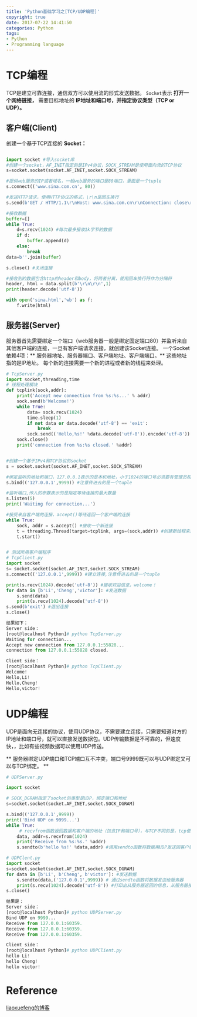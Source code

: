 ```yaml
---
title: 'Python基础学习之[TCP/UDP编程]'
copyright: true
date: 2017-07-22 14:41:50
categories: Python
tags:
- Python
- Programming language
---
```


# TCP编程
TCP是建立可靠连接，通信双方可以使用流的形式发送数据。
`Socket`表示 **打开一个网络链接，** 需要目标地址的  **IP地址和端口号，并指定协议类型（TCP or UDP）。**

<!--more-->

## 客户端(Client)

创建一个基于TCP连接的 **Socket：**

```python

import socket #导入socket库
#创建一个socket，AF_INET指定的是IPv4协议，SOCK_STREAM是使用面向流的TCP协议
s=socket.socket(socket.AF_INET,socket.SOCK_STREAM)

#提供web服务的IP或者域名，一般web服务的端口是80端口，里面是一个tuple
s.connect(('www.sina.com.cn', 80))

#发送HTTP请求，使用HTTP协议的格式，\r\n是回车换行
s.send(b'GET / HTTP/1.1\r\nHost: www.sina.com.cn\r\nConnection: close\r\n\r\n')

#接收数据
buffer=[]
while True:
    d=s.recv(1024) #每次最多接收1k字节的数据
    if d:
        buffer.append(d)
    else:
        break
data=b''.join(buffer)

s.close() #关闭连接

#接收到的数据包含http的header和body，将两者分离，使用回车换行符作为分隔符
header, html = data.split(b'\r\n\r\n',1)
print(header.decode('utf-8'))

with open('sina.html','wb') as f:
    f.write(html)

```

## 服务器(Server)
服务器首先需要绑定一个端口（web服务器一般是绑定固定端口80）并监听来自其他客户端的连接，一旦有客户端请求连接，就创建该Socket连接。
一个Socket依赖4项：** 服务器地址、服务器端口、客户端地址、客户端端口。** 这些地址指的是IP地址。
每个新的连接需要一个新的进程或者新的线程来处理。

```python
# TcpServer.py
import socket,threading,time
# 线程处理模块
def tcplink(sock,addr):
    print('Accept new connection from %s:%s...' % addr)
    sock.send(b'Welcome!')
    while True:
        data= sock.recv(1024)
        time.sleep(1)
        if not data or data.decode('utf-8') == 'exit':
            break
        sock.send(('Hello,%s!' %data.decode('utf-8')).encode('utf-8'))
    sock.close()
    print('connection from %s:%s closed.' %addr)


#创建一个基于IPv4和TCP协议的socket
s = socket.socket(socket.AF_INET,socket.SOCK_STREAM)

#绑定监听的地址和端口，127.0.0.1表示的是本机地址，小于1024的端口号必须要有管理员权限才能够绑定
s.bind(('127.0.0.1',9999)) #注意传进去的是一个tuple

#监听端口,传入的参数表示的是指定等待连接的最大数量
s.listen(5)
print('Waiting for connection...')

#接受来自客户端的连接，accept()等待返回一个客户端的连接
while True:
    sock, addr = s.accept() #接收一个新连接
    t = threading.Thread(target=tcplink, args=(sock,addr)) #创建新线程来处理TCP连接
    t.start()


# 测试所用客户端程序
# TcpClient.py
import socket
s= socket.socket(socket.AF_INET,socket.SOCK_STREAM)
s.connect(('127.0.0.1',9999)) #建立连接,注意传进去的是一个tuple

print(s.recv(1024).decode('utf-8')) #接收欢迎信息，welcome！
for data in [b'Li','Cheng','victor']: #发送数据
    s.send(data)
    print(s.recv(1024).decode('utf-8'))
s.send(b'exit') #退出连接
s.close()

结果如下：
Server side：
[root@localhost Python]# python TcpServer.py
Waiting for connection...
Accept new connection from 127.0.0.1:55828...
connection from 127.0.0.1:55828 closed.

Client side：
[root@localhost Python]# python TcpClient.py
Welcome!
Hello,Li!
Hello,Cheng!
Hello,victor!

```

# UDP编程
UDP是面向无连接的协议，使用UDP协议，不需要建立连接，只需要知道对方的IP地址和端口号，就可以直接发送数据包。UDP传输数据是不可靠的，但速度快，，比如有些视频数据可以使用UDP传送。

** 服务器绑定UDP端口和TCP端口互不冲突，端口号9999既可以与UDP绑定又可以与TCP绑定。 **

```python
# UDPServer.py

import socket

# SOCK_DGRAM指定了socket的类型是UDP，绑定端口和地址
s=socket.socket(socket.AF_INET,socket.SOCK_DGRAM)

s.bind(('127.0.0.1',9999))
print('Bind UDP on 9999...')
while True:
     # recvfrom函数返回数据和客户端的地址（包含IP和端口号），与TCP不同的是，tcp使用accept函数（返回socket对象和地址addr）
	data, addr=s.recvfrom(1024)
	print('Receive from %s:%s.' %addr)
	s.sendto(b'hello %s!' %data,addr) #调用sendto函数将数据用UDP发送回客户端

# UDPClent.py
import socket
s=socket.socket(socket.AF_INET,socket.SOCK_DGRAM)
for data in [b'Li', b'Cheng', b'victor']: #发送数据
    s.sendto(data,('127.0.0.1',9999)) # 通过sendto函数将数据发送给服务器
    print(s.recv(1024).decode('utf-8')) #打印出从服务器返回的信息，从服务器接收数据仍然调用recv()方法。
s.close()

结果是：
Server side：
[root@localhost Python]# python UDPServer.py
Bind UDP on 9999...
Receive from 127.0.0.1:60359.
Receive from 127.0.0.1:60359.
Receive from 127.0.0.1:60359.

Client side：
[root@localhost Python]# python UDPClient.py
hello Li!
hello Cheng!
hello victor!

```
# Reference
[liaoxuefeng的博客](https://www.liaoxuefeng.com/wiki/0014316089557264a6b348958f449949df42a6d3a2e542c000/001432004374523e495f640612f4b08975398796939ec3c000#0)
